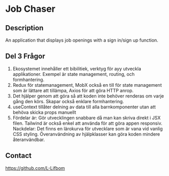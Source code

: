 # Job Chaser

## Description
An application that displays job openings with a sign in/sign up function.

## Del 3 Frågor
1. Ekosystemet innehåller ett bibilitiek, verktyg för ayy utveckla applikationer. Exempel är state management, routing, och formhantering.
2. Redux för statemanagement, MobX också en till för state management som är lättare att tillämpa, Axios för att göra HTTP anrop.
3. Det hjälper genom att göra så att koden inte behöver renderas om varje gång den körs. Skapar också enklare formhantering.
4. useContext tillåter delning av data till alla barnkomponenter utan att behöva skicka props manuellt
5. Fördelar är: Gör utvecklingen snabbare då man kan skriva direkt i JSX filen. Tailwind är också enkel att använda för att göra appen responsiv.
Nackdelar: Det finns en lärokurva för utvecklare som är vana vid vanlig CSS styling. Överanvändning av hjälpklasser kan göra koden mindere återanvändbar.

## Contact
https://github.com/L-Lifbom
